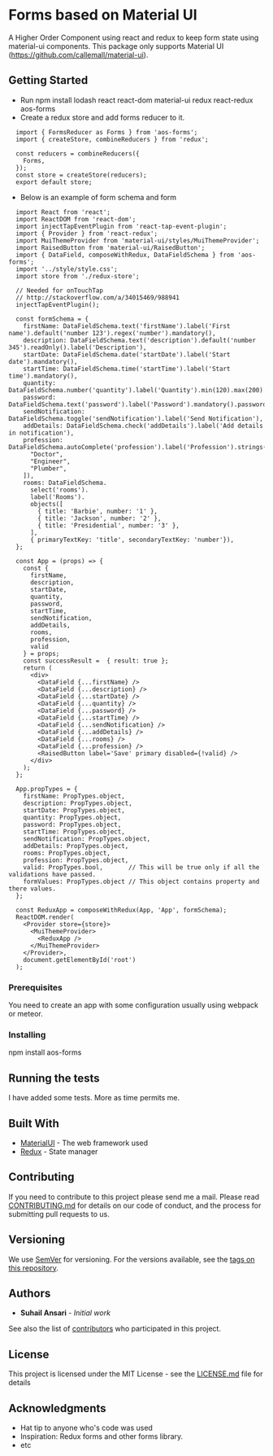 # Forms based on Material UI

A Higher Order Component using react and redux to keep form state using material-ui components.
This package only supports Material UI (https://github.com/callemall/material-ui).

## Getting Started

* Run npm install lodash react react-dom material-ui redux react-redux aos-forms
* Create a redux store and add forms reducer to it.
~~~~
  import { FormsReducer as Forms } from 'aos-forms';
  import { createStore, combineReducers } from 'redux';

  const reducers = combineReducers({
    Forms,
  });
  const store = createStore(reducers);
  export default store;
~~~~
* Below is an example of form schema and form
~~~~
  import React from 'react';
  import ReactDOM from 'react-dom';
  import injectTapEventPlugin from 'react-tap-event-plugin';
  import { Provider } from 'react-redux';
  import MuiThemeProvider from 'material-ui/styles/MuiThemeProvider';
  import RaisedButton from 'material-ui/RaisedButton';
  import { DataField, composeWithRedux, DataFieldSchema } from 'aos-forms';
  import '../style/style.css';
  import store from './redux-store';

  // Needed for onTouchTap
  // http://stackoverflow.com/a/34015469/988941
  injectTapEventPlugin();

  const formSchema = {
    firstName: DataFieldSchema.text('firstName').label('First name').default('number 123').regex('number').mandatory(),
    description: DataFieldSchema.text('description').default('number 345').readOnly().label('Description'),
    startDate: DataFieldSchema.date('startDate').label('Start date').mandatory(),
    startTime: DataFieldSchema.time('startTime').label('Start time').mandatory(),
    quantity: DataFieldSchema.number('quantity').label('Quantity').min(120).max(200).mandatory().decimal(2),
    password: DataFieldSchema.text('password').label('Password').mandatory().password(),
    sendNotification: DataFieldSchema.toggle('sendNotification').label('Send Notification'),
    addDetails: DataFieldSchema.check('addDetails').label('Add details in notification'),
    profession: DataFieldSchema.autoComplete('profession').label('Profession').strings([
      "Doctor",
      "Engineer",
      "Plumber",
    ]),
    rooms: DataFieldSchema.
      select('rooms').
      label('Rooms').
      objects([
        { title: 'Barbie', number: '1' },
        { title: 'Jackson', number: '2' },
        { title: 'Presidential', number: '3' },
      ],
      { primaryTextKey: 'title', secondaryTextKey: 'number'}),
  };

  const App = (props) => {
    const {
      firstName,
      description,
      startDate,
      quantity,
      password,
      startTime,
      sendNotification,
      addDetails,
      rooms,
      profession,
      valid
    } = props;
    const successResult =  { result: true };
    return (
      <div>
        <DataField {...firstName} />
        <DataField {...description} />
        <DataField {...startDate} />
        <DataField {...quantity} />
        <DataField {...password} />
        <DataField {...startTime} />
        <DataField {...sendNotification} />
        <DataField {...addDetails} />
        <DataField {...rooms} />
        <DataField {...profession} />
        <RaisedButton label='Save' primary disabled={!valid} />
      </div>
    );
  };

  App.propTypes = {
    firstName: PropTypes.object,
    description: PropTypes.object,
    startDate: PropTypes.object,
    quantity: PropTypes.object,
    password: PropTypes.object,
    startTime: PropTypes.object,
    sendNotification: PropTypes.object,
    addDetails: PropTypes.object,
    rooms: PropTypes.object,
    profession: PropTypes.object,
    valid: PropTypes.bool,       // This will be true only if all the validations have passed.
    formValues: PropTypes.object // This object contains property and there values.
  };

  const ReduxApp = composeWithRedux(App, 'App', formSchema);
  ReactDOM.render(
    <Provider store={store}>
      <MuiThemeProvider>
        <ReduxApp />
      </MuiThemeProvider>
    </Provider>,
    document.getElementById('root')
  );
~~~~

### Prerequisites

You need to create an app with some configuration usually using webpack or meteor.

### Installing

npm install aos-forms

## Running the tests

I have added some tests. More as time permits me.

## Built With

* [MaterialUI](https://github.com/callemall/material-ui) - The web framework used
* [Redux](http://redux.js.org//) - State manager

## Contributing

If you need to contribute to this project please send me a mail.
Please read [CONTRIBUTING.md](https://gist.github.com/PurpleBooth/b24679402957c63ec426) for details on our code of conduct, and the process for submitting pull requests to us.

## Versioning

We use [SemVer](http://semver.org/) for versioning. For the versions available, see the [tags on this repository](https://github.com/your/project/tags). 

## Authors

* **Suhail Ansari** - *Initial work*

See also the list of [contributors](https://github.com/apconic/aos-base-ui/contributors) who participated in this project.

## License

This project is licensed under the MIT License - see the [LICENSE.md](LICENSE.md) file for details

## Acknowledgments

* Hat tip to anyone who's code was used
* Inspiration: Redux forms and other forms library.
* etc

